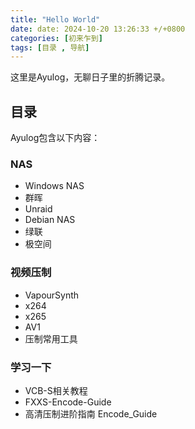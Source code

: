 ```yaml
---
title: "Hello World"
date: date: 2024-10-20 13:26:33 +/+0800
categories: [初来乍到]
tags: [目录 , 导航]
---
```


这里是Ayulog，无聊日子里的折腾记录。

## 目录

Ayulog包含以下内容：

### NAS

- Windows NAS
- 群晖
- Unraid
- Debian NAS
- 绿联
- 极空间

### 视频压制

- VapourSynth
- x264
- x265
- AV1
- 压制常用工具

### 学习一下
- VCB-S相关教程
- FXXS-Encode-Guide
- 高清压制进阶指南 Encode_Guide
